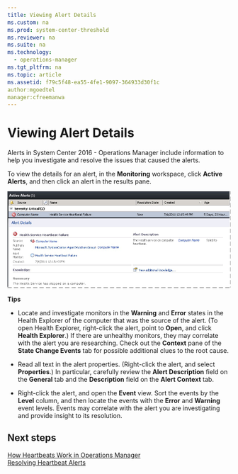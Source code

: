 ```yaml
---
title: Viewing Alert Details
ms.custom: na
ms.prod: system-center-threshold
ms.reviewer: na
ms.suite: na
ms.technology: 
  - operations-manager
ms.tgt_pltfrm: na
ms.topic: article
ms.assetid: f79c5f48-ea55-4fe1-9097-364933d30f1c
author:mgoedtel
manager:cfreemanwa
---
```


# Viewing Alert Details

Alerts in System Center 2016 - Operations Manager include information to help you investigate and resolve the issues that caused the alerts.  
  
To view the details for an alert, in the **Monitoring** workspace, click **Active Alerts**, and then click an alert in the results pane.  
  
![Details for a selected alert](../media/om2016-alertdetails.png)  
  
**Tips**  
  
-   Locate and investigate monitors in the **Warning** and **Error** states in the Health Explorer of the computer that was the source of the alert. \(To open Health Explorer, right\-click the alert, point to **Open**, and click **Health Explorer**.\) If there are unhealthy monitors, they may correlate with the alert you are researching. Check out the **Context** pane of the **State Change Events** tab for possible additional clues to the root cause.  
  
-   Read all text in the alert properties. \(Right\-click the alert, and select **Properties**.\) In particular, carefully review the **Alert Description** field on the **General** tab and the **Description** field on the **Alert Context** tab.  
  
-   Right\-click the alert, and open the **Event** view. Sort the events by the **Level** column, and then locate the events with the **Error** and **Warning** event levels. Events may correlate with the alert you are investigating and provide insight to its resolution.  
  
## Next steps

[How Heartbeats Work in Operations Manager](How-Heartbeats-Work.md)  
[Resolving Heartbeat Alerts](Resolving-Heartbeat-Alerts.md)  

